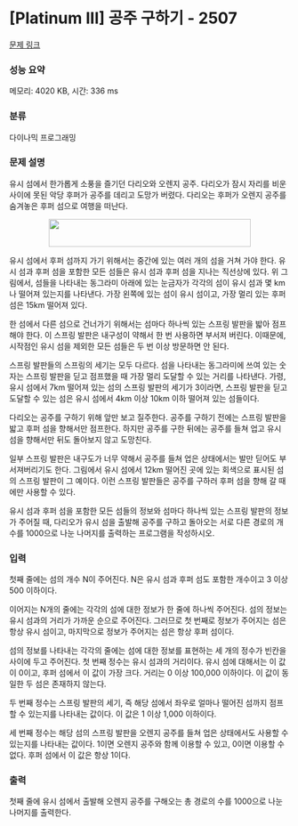 # [Platinum III] 공주 구하기 - 2507 

[문제 링크](https://www.acmicpc.net/problem/2507) 

### 성능 요약

메모리: 4020 KB, 시간: 336 ms

### 분류

다이나믹 프로그래밍

### 문제 설명

<p>유시 섬에서 한가롭게 소풍을 즐기던 다리오와 오렌지 공주. 다리오가 잠시 자리를 비운 사이에 못된 악당 후퍼가 공주를 데리고 도망가 버렸다. 다리오는 후퍼가 오렌지 공주를 숨겨놓은 후퍼 섬으로 여행을 떠난다.</p>

<p style="text-align: center;"><img alt="" src="https://upload.acmicpc.net/748caedf-1e6b-4126-80a3-68d79678b1d2/-/preview/" style="width: 363px; height: 50px;"></p>

<p>유시 섬에서 후퍼 섬까지 가기 위해서는 중간에 있는 여러 개의 섬을 거쳐 가야 한다. 유시 섬과 후퍼 섬을 포함한 모든 섬들은 유시 섬과 후퍼 섬을 지나는 직선상에 있다. 위 그림에서, 섬들을 나타내는 동그라미 아래에 있는 눈금자가 각각의 섬이 유시 섬과 몇 km나 떨어져 있는지를 나타낸다. 가장 왼쪽에 있는 섬이 유시 섬이고, 가장 멀리 있는 후퍼 섬은 15km 떨어져 있다.</p>

<p>한 섬에서 다른 섬으로 건너가기 위해서는 섬마다 하나씩 있는 스프링 발판을 밟아 점프해야 한다. 이 스프링 발판은 내구성이 약해서 한 번 사용하면 부서져 버린다. 이때문에, 시작점인 유시 섬을 제외한 모든 섬들은 두 번 이상 방문하면 안 된다. </p>

<p>스프링 발판들의 스프링의 세기는 모두 다르다. 섬을 나타내는 동그라미에 쓰여 있는 숫자는 스프링 발판을 딛고 점프했을 때 가장 멀리 도달할 수 있는 거리를 나타낸다. 가령, 유시 섬에서 7km 떨어져 있는 섬의 스프링 발판의 세기가 3이라면, 스프링 발판을 딛고 도달할 수 있는 섬은 유시 섬에서 4km 이상 10km 이하 떨어져 있는 섬들이다.</p>

<p>다리오는 공주를 구하기 위해 앞만 보고 질주한다. 공주를 구하기 전에는 스프링 발판을 밟고 후퍼 섬을 향해서만 점프한다. 하지만 공주를 구한 뒤에는 공주를 들쳐 업고 유시 섬을 향해서만 뒤도 돌아보지 않고 도망친다. </p>

<p>일부 스프링 발판은 내구도가 너무 약해서 공주를 들쳐 업은 상태에서는 발만 딛어도 부서져버리기도 한다. 그림에서 유시 섬에서 12km 떨어진 곳에 있는 회색으로 표시된 섬의 스프링 발판이 그 예이다. 이런 스프링 발판들은 공주를 구하러 후퍼 섬을 향해 갈 때에만 사용할 수 있다.</p>

<p>유시 섬과 후퍼 섬을 포함한 모든 섬들의 정보와 섬마다 하나씩 있는 스프링 발판의 정보가 주어질 때, 다리오가 유시 섬을 출발해 공주를 구하고 돌아오는 서로 다른 경로의 개수를 1000으로 나눈 나머지를 출력하는 프로그램을 작성하시오.</p>

### 입력 

 <p>첫째 줄에는 섬의 개수 N이 주어진다. N은 유시 섬과 후퍼 섬도 포함한 개수이고 3 이상 500 이하이다. </p>

<p>이어지는 N개의 줄에는 각각의 섬에 대한 정보가 한 줄에 하나씩 주어진다. 섬의 정보는 유시 섬과의 거리가 가까운 순으로 주어진다. 그러므로 첫 번째로 정보가 주어지는 섬은 항상 유시 섬이고, 마지막으로 정보가 주어지는 섬은 항상 후퍼 섬이다.</p>

<p>섬의 정보를 나타내는 각각의 줄에는 섬에 대한 정보를 표현하는 세 개의 정수가 빈칸을 사이에 두고 주어진다. 첫 번째 정수는 유시 섬과의 거리이다. 유시 섬에 대해서는 이 값이 0이고, 후퍼 섬에서 이 값이 가장 크다. 거리는 0 이상 100,000 이하이다. 이 값이 동일한 두 섬은 존재하지 않는다.</p>

<p>두 번째 정수는 스프링 발판의 세기, 즉 해당 섬에서 좌우로 얼마나 떨어진 섬까지 점프할 수 있는지를 나타내는 값이다. 이 값은 1 이상 1,000 이하이다.</p>

<p>세 번째 정수는 해당 섬의 스프링 발판을 오렌지 공주를 들쳐 업은 상태에서도 사용할 수 있는지를 나타내는 값이다. 1이면 오렌지 공주와 함께 이용할 수 있고, 0이면 이용할 수 없다. 후퍼 섬에서 이 값은 항상 1이다.</p>

### 출력 

 <p>첫째 줄에 유시 섬에서 출발해 오렌지 공주를 구해오는 총 경로의 수를 1000으로 나눈 나머지를 출력한다.</p>

